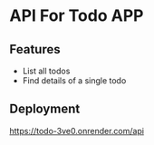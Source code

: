 # API For Todo APP
## Features
- List all todos
- Find details of a single todo
## Deployment
https://todo-3ve0.onrender.com/api